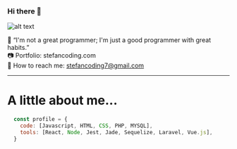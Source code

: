 ### Hi there 👋

![alt text](http://stefancoding.com/images-for-web/stefancoding.jpg)

:mega: “I'm not a great programmer; I'm just a good programmer with great habits.” <br>
:camera: Portfolio: stefancoding.com <br>
:email: How to reach me: stefancoding7@gmail.com
<hr>

# A little about me...
```javascript
  const profile = {
    code: [Javascript, HTML, CSS, PHP, MYSQL],
    tools: [React, Node, Jest, Jade, Sequelize, Laravel, Vue.js],
  }
```


<!--
**stefancoding7/stefancoding7** is a ✨ _special_ ✨ repository because its `README.md` (this file) appears on your GitHub profile.

Here are some ideas to get you started:

- 🔭 I’m currently working on ...
- 🌱 I’m currently learning ...
- 👯 I’m looking to collaborate on ...
- 🤔 I’m looking for help with ...
- 💬 Ask me about ...
- 📫 How to reach me: ...
- 😄 Pronouns: ...
- ⚡ Fun fact: ...
-->
